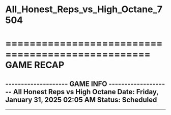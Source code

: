 # All_Honest_Reps_vs_High_Octane_7504

==================================================
                    GAME RECAP
==================================================
-------------------- GAME INFO --------------------
All Honest Reps vs High Octane
Date: Friday, January 31, 2025 02:05 AM
Status: Scheduled
--------------------------------------------------
--------------------------------------------------
